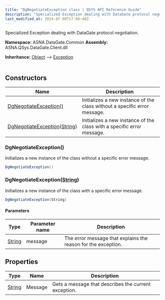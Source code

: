 ```yaml
---
title: "DgNegotiateException class | QSYS API Reference Guide"
description: "Specialized Exception dealing with DataGate protocol negotiation. "
last_modified_at: 2024-07-09T17:00:40Z
---
```


Specialized Exception dealing with DataGate protocol negotiation.

**Namespace:** ASNA.DataGate.Common
**Assembly:** ASNA.QSys.DataGate.Client.dll

**Inheritance:** [Object](https://docs.microsoft.com/en-us/dotnet/api/system.object) --> [Exception](https://docs.microsoft.com/en-us/dotnet/api/system.exception)
<br>
<br>

## Constructors

| Name | Description |
| --- | --- |
| [DgNegotiateException()](#dgnegotiateexception) | Initializes a new instance of the  class without a specific error message.
| [DgNegotiateException](#dgnegotiateexceptionstring)([String](https://docs.microsoft.com/en-us/dotnet/api/system.string)) | Initializes a new instance of the  class with a specific error message.

### DgNegotiateException()

Initializes a new instance of the  class without a specific error message.

```cs
DgNegotiateException()
```

### DgNegotiateException([String](https://docs.microsoft.com/en-us/dotnet/api/system.string))

Initializes a new instance of the  class with a specific error message.

```cs
DgNegotiateException(String)
```

#### Parameters

| Type | Parameter name | Description
| --- | --- | ---
| [String](https://docs.microsoft.com/en-us/dotnet/api/system.string) | message | The error message that explains the reason for the exception.

## Properties

| Type | Name | Description
| --- | --- | --- 
| [String](https://learn.microsoft.com/en-us/dotnet/api/system.string?view=net-8.0) | Message | Gets a message that describes the current exception. |
